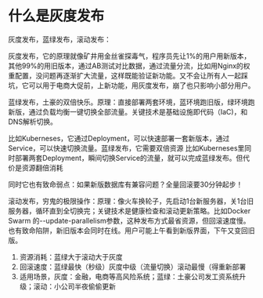 # 什么是灰度发布

灰度发布，蓝绿发布，滚动发布：

灰度发布，它的原理就像矿井用金丝雀探毒气，程序员先让1%的用户用新版本，其他99%的用旧版本，通过AB测试对比数据，通过流量分流，比如用Nginx的权重配置，没问题再逐渐扩大流量，这样既能验证新功能。又不会让所有人一起踩坑，它可以用于电商大促前，上新功能，用灰度发布，崩了也只影响小部分用户。

蓝绿发布，土豪的双倍快乐。原理：直接部署两套环境，蓝环境跑旧版，绿环境跑新版，通过负载均衡一键切换全部流量。关键技术是基础设施即代码（IaC)，和DNS解析切换。

比如Kuberneses，它通过Deployment，可以快速部署一套新版本，通过Service，可以快速切换流量。蓝绿发布，它需要双倍资源
比如Kuberneses里同时部署两套Deployment，瞬间切换Service的流量，就可以完成蓝绿发布。但代价是资源翻倍消耗

同时它也有致命弱点：如果新版数据库有兼容问题？全量回滚要30分钟起步！

滚动发布，穷鬼的极限操作：原理：像火车换轮子，先启动1台新服务器，关1台旧服务器，循环直到全切换完；关键技术是健康检查和滚动更新策略。比如Docker Swarm 的--update-parallelism参数，这种发布方式最省资源，但回滚速度慢。
也有致命陷阱，新旧版本会同时在线。用户可能上午看到新版界面，下午又变回旧版。

1. 资源消耗：蓝绿大于滚动大于灰度
2. 回滚速度：蓝绿最快（秒级）灰度中级（流量切换）滚动最慢（得重新部署
3. 适用场景，灰度：金融，电商等高风险系统；蓝绿：土豪公司发工资系统升级；滚动：小公司半夜偷偷更新